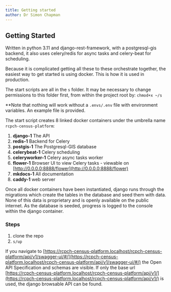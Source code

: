 ```yaml
---
title: Getting started
author: Dr Simon Chapman
---
```


## Getting Started

Written in python 3.11 and django-rest-framework, with a postgresql-gis backend, it also uses celery/redis for async tasks and celery-beat for scheduling.

Because it is complicated getting all these to these orchestrate together, the easiest way to get started is using docker. This is how it is used in production.

The start scripts are all in the `s` folder. It may be necessary to change permissions to this folder first, from within the project root by:
`chmod+x ~/s`

**Note that nothing will work without a `.envs/.env` file with environment variables. An example file is provided.

The start script creates 8 linked docker containers under the umbrella name `rcpch-census-platform`:

1. **django-1** The API
2. **redis-1** Backend for Celery
3. **postgis-1** The Postgresql-GIS database
4. **celerybeat-1** Celery scheduling
5. **celeryworker-1** Celery async tasks worker
6. **flower-1** Browser UI to view Celery tasks - viewable on [http://0.0.0.0:8888/flower](http://0.0.0.0:8888/flower)
7. **mkdocs-1** All documentation
8. **caddy-1** web server

Once all docker containers have been instantiated, django runs through the migrations which create the tables in the database and seed them with data. None of this data is proprietary and is openly available on the public internet. As the database is seeded, progress is logged to the console within the django container.

### Steps

1. clone the repo
2. ```s/up```

If you navigate to [https://rcpch-census-platform.localhost/rcpch-census-platform/api/v1/swagger-ui/#/](https://rcpch-census-platform.localhost/rcpch-census-platform/api/v1/swagger-ui/#/) the Open API Specification and schemas are visible. If only the base url [https://rcpch-census-platform.localhost/rcpch-census-platform/api/v1/](https://rcpch-census-platform.localhost/rcpch-census-platform/api/v1/) is used, the django browsable API can be found.

